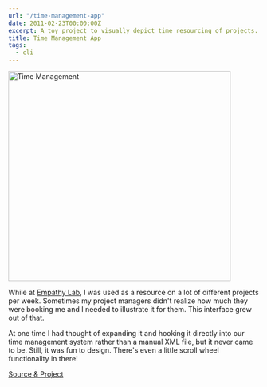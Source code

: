 ```yaml
---
url: "/time-management-app"
date: 2011-02-23T00:00:00Z
excerpt: A toy project to visually depict time resourcing of projects.
title: Time Management App
tags:
  - cli
---
```


<img width="446" height="421" layout="responsive" src="https://labs.tomasino.org/assets/images/timemanagement.jpg" alt="Time Management"></img>

While at [Empathy Lab][], I was used as a resource on a lot of different
projects per week. Sometimes my project managers didn't realize how much
they were booking me and I needed to illustrate it for them. This
interface grew out of that.

At one time I had thought of expanding it and hooking it directly into
our time management system rather than a manual XML file, but it never
came to be. Still, it was fun to design. There's even a little scroll
wheel functionality in there!

[Source & Project][]

  [Empathy Lab]: https://www.empathylab.com "Empathy Lab"
  [Source & Project]: https://github.com/jamestomasino/timemanagement/
    "Source & Project"
